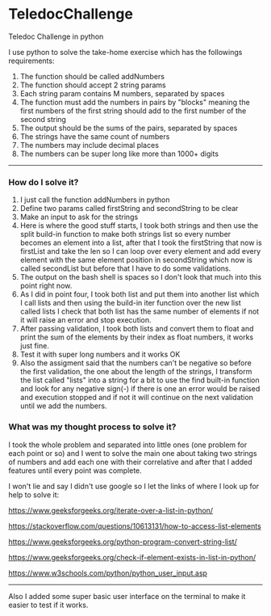 # TeledocChallenge
Teledoc Challenge in python

I use python to solve the take-home exercise which has the followings requirements:

1. The function should be called addNumbers
2. The function should accept 2 string params
3. Each string param contains M numbers, separated by spaces
4. The function must add the numbers in pairs by "blocks" meaning the first numbers of the first string should add to the first number of the second string
5. The output should be the sums of the pairs, separated by spaces
6. The strings have the same count of numbers
7. The numbers may include decimal places
8. The numbers can be super long like more than 1000+ digits

---

### How do I solve it?

1. I just call the function addNumbers in python
2. Define two params called firstString and secondString to be clear
3. Make an input to ask for the strings
4. Here is where the good stuff starts, I took both strings and then use the split build-in function to make both strings list so every number becomes an element into a list, after that I took the firstString that now is firstList and take the len so I can loop over every element and add every element with the same element position in secondString which now is called secondList but before that I have to do some validations.
5. The output on the bash shell is spaces so I don't look that much into this point right now.
6. As I did in point four, I took both list and put them into another list which I call lists and then using the build-in iter function over the new list called lists I check that both list has the same number of elements if not it will raise an error and stop execution.
7. After passing validation, I took both lists and convert them to float and print the sum of the elements by their index as float numbers, it works just fine.
8. Test it with super long numbers and it works OK
9. Also the assigment said that the numbers can't be negative so before the first validation, the one about the length of the strings, I transform the list called "lists" into a string for a bit to use the find built-in function and look for any negative sign(-) if there is one an error would be raised and execution stopped and if not it will continue on the next validation until we add the numbers.

### What was my thought process to solve it?

I took the whole problem and separated into little ones (one problem for each point or so) and I went to solve the main one about taking two strings of numbers and add each one with their correlative and after that I added features until every point was complete.

I won't lie and say I didn't use google so I let the links of where I look up for help to solve it:

https://www.geeksforgeeks.org/iterate-over-a-list-in-python/

https://stackoverflow.com/questions/10613131/how-to-access-list-elements

https://www.geeksforgeeks.org/python-program-convert-string-list/

https://www.geeksforgeeks.org/check-if-element-exists-in-list-in-python/

https://www.w3schools.com/python/python_user_input.asp

---
Also I added some super basic user interface on the terminal to make it easier to test if it works.